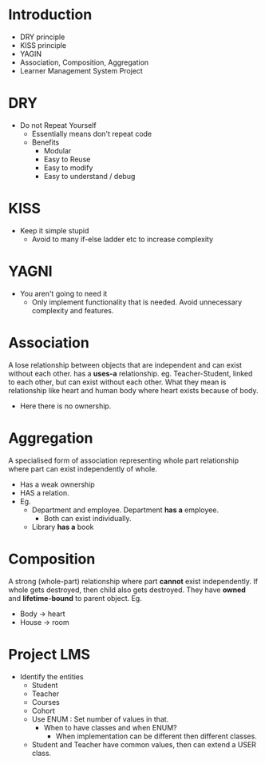 
# Introduction
- DRY principle
- KISS principle
- YAGIN
- Association, Composition, Aggregation
- Learner Management System Project

# DRY
- Do not Repeat Yourself
	- Essentially means don't repeat code 
	- Benefits
		- Modular
		- Easy to Reuse
		- Easy to modify
		- Easy to understand / debug

# KISS
- Keep it simple stupid
	- Avoid to many if-else ladder etc to increase complexity

# YAGNI 
- You aren't going to need it
	- Only implement functionality that is needed. Avoid unnecessary complexity and features.

# Association
A lose relationship between objects that are independent and can exist without each other. has a **uses-a** relationship.
eg. Teacher-Student, linked to each other, but can exist without each other. What they mean is relationship like heart and human body where heart exists because of body.
- Here there is no ownership.

# Aggregation
A specialised form of association representing whole part relationship where part can exist independently of whole.
- Has a weak ownership
- HAS a relation.
- Eg. 
	- Department and employee. Department **has a** employee.
		- Both can exist individually.
	- Library **has a** book

# Composition
A strong (whole-part) relationship where part **cannot** exist independently. If whole gets destroyed, then child also gets destroyed. They have **owned** and **lifetime-bound** to parent object.
Eg. 
- Body -> heart
- House -> room

# Project LMS
- Identify the entities
	- Student
	- Teacher
	- Courses
	- Cohort
	- Use ENUM : Set number of values in that.
		- When to have classes and when ENUM?
			- When implementation can be different then different classes.
	- Student and Teacher have common values, then can extend a USER class.
